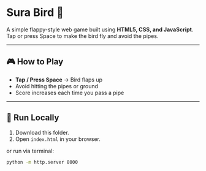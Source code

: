 # Sura Bird 🐤

A simple flappy-style web game built using **HTML5, CSS, and JavaScript**.  
Tap or press Space to make the bird fly and avoid the pipes.

---

## 🎮 How to Play
- **Tap / Press Space** → Bird flaps up
- Avoid hitting the pipes or ground
- Score increases each time you pass a pipe

---

## 🚀 Run Locally
1. Download this folder.
2. Open `index.html` in your browser.

or run via terminal:
```bash
python -m http.server 8000

